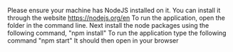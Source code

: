 Please ensure your machine has NodeJS installed on it. You can install it through the website https://nodejs.org/en
To run the application, open the folder in the command line.
Next install the node packages using the following command, "npm install"
To run the application type the following command "npm start"
It should then open in your browser